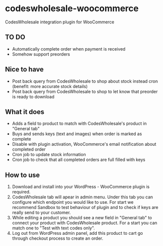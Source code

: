 codeswholesale-woocommerce
==========================

CodesWholesale integration plugin for WooCommerce

TO DO
-----
* Automatically complete order when payment is received
* Somehow support preorders


Nice to have
------------
* Post back query from CodesWholesale to shop about stock instead cron (benefit: more accurate stock details)
* Post back query from CodesWholesale to shop to let know that preorder is ready to download

What it does
------------
* Adds a field to product to match with CodesWholesale's product in "General tab" 
* Buys and sends keys (text and images) when order is marked as complete
* Disable with plugin activation, WooCommerce's email notification about completed order
* Cron job to update stock information
* Cron job to check that all completed orders are full filled with keys


How to use
----------
1. Download and install into your WordPress - WooCommerce plugin is required.
2. CodesWholesale tab will apear in admin menu. Under this tab you can configure which endpoint you would like to use. For start we recommend Sandbox to test behaviour of plugin and to check if keys are really send to your customer.
3. While editing a product you should see a new field in "General tab" to connect your product with CodesWholesale product. For a start you can match one to "Test with text codes only".
4. Log out from WordPress admin panel, add this product to cart go through checkout process to create an order.
